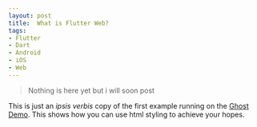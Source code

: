 ```yaml
---
layout: post
title:  What is Flutter Web?
tags:
- Flutter
- Dart
- Android
- iOS
- Web
---
```


> Nothing is here yet but i will soon post

<p>This is just an <em>ipsis verbis</em> copy of the first example running on the <a href="http://demo.ghost.io">Ghost Demo</a>. This shows how you can use html styling to achieve your hopes.</p>

